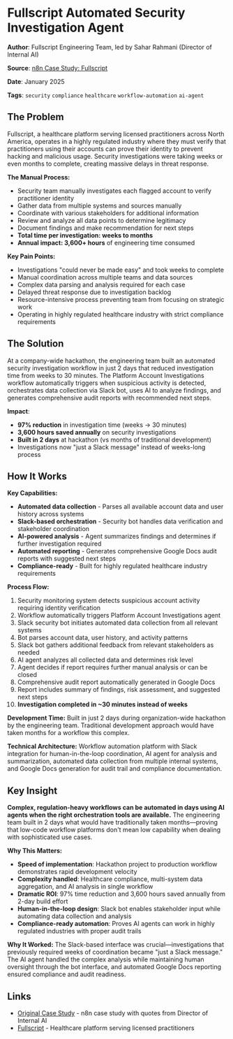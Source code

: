# Fullscript Automated Security Investigation Agent

**Author**: Fullscript Engineering Team, led by Sahar Rahmani (Director of Internal AI)

**Source**: [n8n Case Study: Fullscript](https://n8n.io/case-studies/fullscript/)

**Date**: January 2025

**Tags**: `security` `compliance` `healthcare` `workflow-automation` `ai-agent`

## The Problem

Fullscript, a healthcare platform serving licensed practitioners across North America, operates in a highly regulated industry where they must verify that practitioners using their accounts can prove their identity to prevent hacking and malicious usage. Security investigations were taking weeks or even months to complete, creating massive delays in threat response.

**The Manual Process:**
- Security team manually investigates each flagged account to verify practitioner identity
- Gather data from multiple systems and sources manually
- Coordinate with various stakeholders for additional information
- Review and analyze all data points to determine legitimacy
- Document findings and make recommendation for next steps
- **Total time per investigation: weeks to months**
- **Annual impact: 3,600+ hours** of engineering time consumed

**Key Pain Points:**
- Investigations "could never be made easy" and took weeks to complete
- Manual coordination across multiple teams and data sources
- Complex data parsing and analysis required for each case
- Delayed threat response due to investigation backlog
- Resource-intensive process preventing team from focusing on strategic work
- Operating in highly regulated healthcare industry with strict compliance requirements

## The Solution

At a company-wide hackathon, the engineering team built an automated security investigation workflow in just 2 days that reduced investigation time from weeks to 30 minutes. The Platform Account Investigations workflow automatically triggers when suspicious activity is detected, orchestrates data collection via Slack bot, uses AI to analyze findings, and generates comprehensive audit reports with recommended next steps.

**Impact**:
- **97% reduction** in investigation time (weeks → 30 minutes)
- **3,600 hours saved annually** on security investigations
- **Built in 2 days** at hackathon (vs months of traditional development)
- Investigations now "just a Slack message" instead of weeks-long process

## How It Works

**Key Capabilities:**
- **Automated data collection** - Parses all available account data and user history across systems
- **Slack-based orchestration** - Security bot handles data verification and stakeholder coordination
- **AI-powered analysis** - Agent summarizes findings and determines if further investigation required
- **Automated reporting** - Generates comprehensive Google Docs audit reports with suggested next steps
- **Compliance-ready** - Built for highly regulated healthcare industry requirements

**Process Flow:**
1. Security monitoring system detects suspicious account activity requiring identity verification
2. Workflow automatically triggers Platform Account Investigations agent
3. Slack security bot initiates automated data collection from all relevant systems
4. Bot parses account data, user history, and activity patterns
5. Slack bot gathers additional feedback from relevant stakeholders as needed
6. AI agent analyzes all collected data and determines risk level
7. Agent decides if report requires further manual analysis or can be closed
8. Comprehensive audit report automatically generated in Google Docs
9. Report includes summary of findings, risk assessment, and suggested next steps
10. **Investigation completed in ~30 minutes instead of weeks**

**Development Time:** Built in just 2 days during organization-wide hackathon by the engineering team. Traditional development approach would have taken months for a workflow this complex.

**Technical Architecture:** Workflow automation platform with Slack integration for human-in-the-loop coordination, AI agent for analysis and summarization, automated data collection from multiple internal systems, and Google Docs generation for audit trail and compliance documentation.

## Key Insight

**Complex, regulation-heavy workflows can be automated in days using AI agents when the right orchestration tools are available.** The engineering team built in 2 days what would have traditionally taken months—proving that low-code workflow platforms don't mean low capability when dealing with sophisticated use cases.

**Why This Matters:**
- **Speed of implementation**: Hackathon project to production workflow demonstrates rapid development velocity
- **Complexity handled**: Healthcare compliance, multi-system data aggregation, and AI analysis in single workflow
- **Dramatic ROI**: 97% time reduction and 3,600 hours saved annually from 2-day build effort
- **Human-in-the-loop design**: Slack bot enables stakeholder input while automating data collection and analysis
- **Compliance-ready automation**: Proves AI agents can work in highly regulated industries with proper audit trails

**Why It Worked:** The Slack-based interface was crucial—investigations that previously required weeks of coordination became "just a Slack message." The AI agent handled the complex analysis while maintaining human oversight through the bot interface, and automated Google Docs reporting ensured compliance and audit readiness.

## Links

- [Original Case Study](https://n8n.io/case-studies/fullscript/) - n8n case study with quotes from Director of Internal AI
- [Fullscript](https://fullscript.com/) - Healthcare platform serving licensed practitioners
